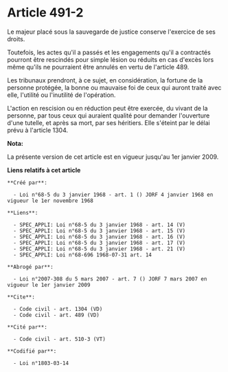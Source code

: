 # Article 491-2

Le majeur placé sous la sauvegarde de justice conserve l'exercice de ses droits. 

Toutefois, les actes qu'il a passés et les engagements qu'il a contractés pourront être rescindés pour simple lésion ou
réduits en cas d'excès lors même qu'ils ne pourraient être annulés en vertu de l'article 489. 

Les tribunaux prendront, à ce sujet, en considération, la fortune de la personne protégée, la bonne ou mauvaise foi de ceux
qui auront traité avec elle, l'utilité ou l'inutilité de l'opération.

L'action en rescision ou en réduction peut être exercée, du vivant de la personne, par tous ceux qui auraient qualité pour
demander l'ouverture d'une tutelle, et après sa mort, par ses héritiers. Elle s'éteint par le délai prévu à l'article 1304.

**Nota:**

La présente version de cet article est en vigueur jusqu'au 1er janvier 2009.

**Liens relatifs à cet article**

	**Créé par**:

	  - Loi n°68-5 du 3 janvier 1968 - art. 1 () JORF 4 janvier 1968 en vigueur le 1er novembre 1968

	**Liens**:

	  - SPEC_APPLI: Loi n°68-5 du 3 janvier 1968 - art. 14 (V)
	  - SPEC_APPLI: Loi n°68-5 du 3 janvier 1968 - art. 15 (V)
	  - SPEC_APPLI: Loi n°68-5 du 3 janvier 1968 - art. 16 (V)
	  - SPEC_APPLI: Loi n°68-5 du 3 janvier 1968 - art. 17 (V)
	  - SPEC_APPLI: Loi n°68-5 du 3 janvier 1968 - art. 21 (V)
	  - SPEC_APPLI: Loi n°68-696 1968-07-31 art. 14

	**Abrogé par**:

	  - Loi n°2007-308 du 5 mars 2007 - art. 7 () JORF 7 mars 2007 en vigueur le 1er janvier 2009

	**Cite**:

	  - Code civil - art. 1304 (VD)
	  - Code civil - art. 489 (VD)

	**Cité par**:

	  - Code civil - art. 510-3 (VT)

	**Codifié par**:

	  - Loi n°1803-03-14
